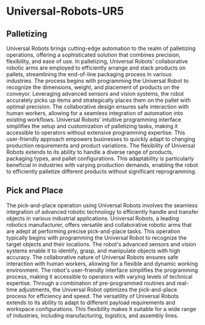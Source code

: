 # Universal-Robots-UR5

## Palletizing
Universal Robots brings cutting-edge automation to the realm of palletizing operations, offering a sophisticated solution that combines precision, flexibility, and ease of use. In palletizing, Universal Robots' collaborative robotic arms are employed to efficiently arrange and stack products on pallets, streamlining the end-of-line packaging process in various industries.
The process begins with programming the Universal Robot to recognize the dimensions, weight, and placement of products on the conveyor. Leveraging advanced sensors and vision systems, the robot accurately picks up items and strategically places them on the pallet with optimal precision. The collaborative design ensures safe interaction with human workers, allowing for a seamless integration of automation into existing workflows.
Universal Robots' intuitive programming interface simplifies the setup and customization of palletizing tasks, making it accessible to operators without extensive programming expertise. This user-friendly approach empowers businesses to quickly adapt to changing production requirements and product variations.
The flexibility of Universal Robots extends to its ability to handle a diverse range of products, packaging types, and pallet configurations. This adaptability is particularly beneficial in industries with varying production demands, enabling the robot to efficiently palletize different products without significant reprogramming.

## Pick and Place
The pick-and-place operation using Universal Robots involves the seamless integration of advanced robotic technology to efficiently handle and transfer objects in various industrial applications. Universal Robots, a leading robotics manufacturer, offers versatile and collaborative robotic arms that are adept at performing precise pick-and-place tasks.
This operation typically begins with programming the Universal Robot to recognize the target objects and their locations. The robot's advanced sensors and vision systems enable it to identify, grasp, and manipulate objects with high accuracy. The collaborative nature of Universal Robots ensures safe interaction with human workers, allowing for a flexible and dynamic working environment.
The robot's user-friendly interface simplifies the programming process, making it accessible to operators with varying levels of technical expertise. Through a combination of pre-programmed routines and real-time adjustments, the Universal Robot optimizes the pick-and-place process for efficiency and speed.
The versatility of Universal Robots extends to its ability to adapt to different payload requirements and workspace configurations. This flexibility makes it suitable for a wide range of industries, including manufacturing, logistics, and assembly lines.
